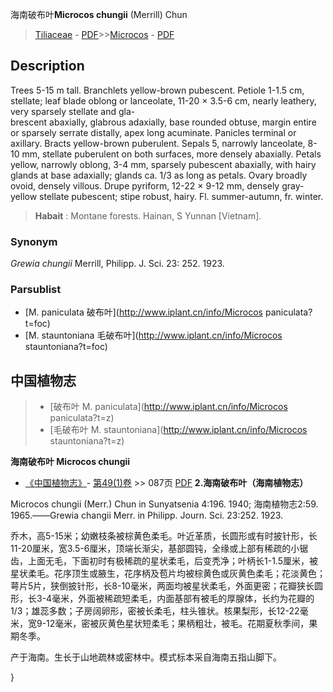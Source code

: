 海南破布叶**Microcos chungii** (Merrill) Chun

> [Tiliaceae](http://www.iplant.cn/info/Tiliaceae?t=foc) - [PDF](http://www.iplant.cn/foc/pdf/Tiliaceae.pdf)>>[Microcos](http://www.iplant.cn/info/Microcos?t=foc) - [PDF](http://www.iplant.cn/foc/pdf/Microcos.pdf)

## Description

Trees 5-15 m tall. Branchlets yellow-brown pubescent. Petiole 1-1.5 cm, stellate; leaf blade oblong or lanceolate, 11-20 × 3.5-6 cm, nearly leathery, very sparsely stellate and gla-<br clear=all> brescent abaxially, glabrous adaxially, base rounded obtuse, margin entire or sparsely serrate distally, apex long acuminate. Panicles terminal or axillary. Bracts yellow-brown puberulent. Sepals 5, narrowly lanceolate, 8-10 mm, stellate puberulent on both surfaces, more densely abaxially. Petals yellow, narrowly oblong, 3-4 mm, sparsely pubescent abaxially, with hairy glands at base adaxially; glands ca. 1/3 as long as petals. Ovary broadly ovoid, densely villous. Drupe pyriform, 12-22 × 9-12 mm, densely gray-yellow stellate pubescent; stipe robust, hairy. Fl. summer-autumn, fr. winter.


> **Habait** : 
> Montane forests. Hainan, S Yunnan [Vietnam].

### Synonym
*Grewia chungii* Merrill, Philipp. J. Sci. 23: 252. 1923.

### Parsublist

* [M.  paniculata  破布叶](http://www.iplant.cn/info/Microcos paniculata?t=foc)
* [M.  stauntoniana  毛破布叶](http://www.iplant.cn/info/Microcos stauntoniana?t=foc)

## 中国植物志

> * [破布叶  M.  paniculata](http://www.iplant.cn/info/Microcos paniculata?t=z)
> * [毛破布叶  M.  stauntoniana](http://www.iplant.cn/info/Microcos stauntoniana?t=z)


**海南破布叶 Microcos chungii**

* [《中国植物志》](http://www.iplant.cn/frps)- [第49(1)卷](http://www.iplant.cn/frps/vol/49(1)) >> 087页 [PDF](http://www.iplant.cn/frps/pdf/49(1)/087a.PDF)
**2.海南破布叶（海南植物志）**

Microcos chungii (Merr.) Chun in Sunyatsenia 4:196. 1940; 海南植物志2:59. 1965.——Grewia changii Merr. in Philipp. Journ. Sci. 23:252. 1923.

乔木，高5-15米；幼嫩枝条被棕黄色柔毛。叶近革质，长圆形或有时披针形，长11-20厘米，宽3.5-6厘米，顶端长渐尖，基部圆钝，全缘或上部有稀疏的小锯齿，上面无毛，下面初时有极稀疏的星状柔毛，后变秃净；叶柄长1-1.5厘米，被星状柔毛。花序顶生或腋生，花序柄及苞片均被棕黄色或灰黄色柔毛；花淡黄色；萼片5片，狭倒披针形，长8-10毫米，两面均被星状柔毛，外面更密；花瓣狭长圆形，长3-4毫米，外面被稀疏短柔毛，内面基部有被毛的厚腺体，长约为花瓣的1/3；雄蕊多数；子房阔卵形，密被长柔毛，柱头锥状。核果梨形，长12-22毫米，宽9-12毫米，密被灰黄色星状短柔毛；果柄粗壮，被毛。花期夏秋季间，果期冬季。

产于海南。生长于山地疏林或密林中。模式标本采自海南五指山脚下。

}